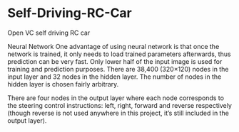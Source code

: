# Self-Driving-RC-Car
Open VC self driving RC car

Neural Network
One advantage of using neural network is that once the network is trained, it only needs to load trained parameters afterwards, thus prediction can be very fast. Only lower half of the input image is used for training and prediction purposes. There are 38,400 (320×120) nodes in the input layer and 32 nodes in the hidden layer. The number of nodes in the hidden layer is chosen fairly arbitrary. 

There are four nodes in the output layer where each node corresponds to the steering control instructions: left, right, forward and reverse respectively (though reverse is not used anywhere in this project, it’s still included in the output layer).


